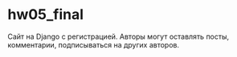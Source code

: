 # hw05_final
Сайт на Django с регистрацией. Авторы могут оставлять посты, комментарии, подписываться на других авторов.